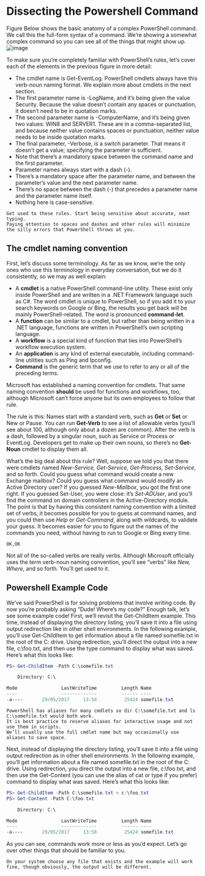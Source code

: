 # Dissecting the Powershell Command 
Figure Below shows the basic anatomy of a complex PowerShell command. We call this the full-form syntax of a command. 
We’re showing a somewhat complex command so you can see all of the things that might show up.
![image](https://user-images.githubusercontent.com/47218880/61657966-e7257700-ac89-11e9-92df-afed7148dc2c.png)

To make sure you’re completely familiar with PowerShell’s rules, 
let’s cover each of the elements in the previous figure in more detail:

- The cmdlet name is Get-EventLog. PowerShell cmdlets always have this verb-noun naming format. We explain more about cmdlets in the next section.
- The first parameter name is -LogName, and it’s being given the value Security. Because the value doesn’t contain any spaces or punctuation, it doesn’t need to be in quotation marks.
- The second parameter name is -ComputerName, and it’s being given two values: WIN8 and SERVER1. These are in a comma-separated list, and because neither value contains spaces or punctuation, neither value needs to be inside quotation marks.
- The final parameter, -Verbose, is a switch parameter. That means it doesn’t get a value; specifying the parameter is sufficient.
- Note that there’s a mandatory space between the command name and the first parameter.
- Parameter names always start with a dash (-).
- There’s a mandatory space after the parameter name, and between the parameter’s value and the next parameter name.
- There’s no space between the dash (-) that precedes a parameter name and the parameter name itself.
- Nothing here is case-sensitive.

```
Get used to these rules. Start being sensitive about accurate, neat typing. 
Paying attention to spaces and dashes and other rules will minimize 
the silly errors that PowerShell throws at you.

```
 
## The cmdlet naming convention

First, let’s discuss some terminology. As far as we know, we’re the only ones who use this terminology in everyday conversation, but we do it consistently, so we may as well explain:

- A **cmdlet** is a native PowerShell command-line utility. These exist only inside PowerShell and are written in a .NET Framework language such as C#. The word cmdlet is unique to PowerShell, so if you add it to your search keywords on Google or Bing, the results you get back will be mainly PowerShell-related. The word is pronounced **command-let**.
- A **function** can be similar to a cmdlet, but rather than being written in a .NET language, functions are written in PowerShell’s own scripting language.
- A **workflow** is a special kind of function that ties into PowerShell’s workflow execution system.
- An **application** is any kind of external executable, including command-line utilities such as Ping and Ipconfig.
- **Command** is the generic term that we use to refer to any or all of the preceding terms.

Microsoft has established a naming convention for cmdlets. That same naming convention **should** be used for functions and workflows, too, although Microsoft can’t force anyone but its own employees to follow that rule.

The rule is this: Names start with a standard verb, such as **Get** or **Set** or New or Pause. You can run **Get-Verb** to see a list of allowable verbs (you’ll see about 100, although only about a dozen are common). After the verb is a dash, followed by a singular noun, such as Service or Process or EventLog. Developers get to make up their own nouns, so there’s no **Get-Noun** cmdlet to display them all.

What’s the big deal about this rule? Well, suppose we told you that there were cmdlets named *New-Service, Get-Service, Get-Process, Set-Service*, and so forth. Could you guess what command would create a new Exchange mailbox? Could you guess what command would modify an Active Directory user? If you guessed *New-Mailbox*, you got the first one right. If you guessed Set-User, you were close: it’s *Set-ADUser*, and you’ll find the command on domain controllers in the Active-Directory module. The point is that by having this consistent naming convention with a limited set of verbs, it becomes possible for you to guess at command names, and you could then use *Help* or *Get-Command*, along with wildcards, to validate your guess. It becomes easier for you to figure out the names of the commands you need, without having to run to Google or Bing every time.

```
OK,OK
```
Not all of the so-called verbs are really verbs. Although Microsoft officially uses the term verb-noun naming convention, you’ll see “verbs” like *New, Where*, and so forth. You’ll get used to it.

## Powershell Example Code

We’ve said PowerShell is for solving problems that involve writing code. By now you’re probably asking “Dude! Where’s my code?” Enough talk, let’s see some example code! First, we’ll revisit the Get-ChildItem example. This time, instead of displaying the directory listing, you’ll save it into a file using output redirection like in other shell environments. In the following example, you’ll use Get-ChildItem to get information about a file named somefile.txt in the root of the C: drive. Using redirection, you’ll direct the output into a new file, c:\foo.txt, and then use the type command to display what was saved. Here’s what this looks like:


```powershell
PS> Get-ChildItem -Path C:\somefile.txt

    Directory: C:\

Mode                LastWriteTime         Length Name
----                -------------         ------ ----
-a----       29/05/2017     13:58          25424 somefile.txt
```
```
PowerShell has aliases for many cmdlets so dir C:\somefile.txt and ls C:\somefile.txt would both work. 
It is best practice to reserve aliases for interactive usage and not use them in scripts.
We’ll usually use the full cmdlet name but may occasionally use aliases to save space.
```
Next, instead of displaying the directory listing, you’ll save it into a file using output redirection as in other shell environments. In the following example, you’ll get information about a file named somefile.txt in the root of the C: drive. Using redirection, you direct the output into a new file, c:\foo.txt, and then use the Get-Content (you can use the alias of cat or type if you prefer) command to display what was saved. Here’s what this looks like:

```powershell
PS> Get-ChildItem -Path C:\somefile.txt > c:\foo.txt
PS> Get-Content -Path C:\foo.txt

    Directory: C:\

Mode                LastWriteTime         Length Name
----                -------------         ------ ----
-a----       29/05/2017     13:58          25424 somefile.txt
```
As you can see, commands work more or less as you’d expect. Let’s go over other things that should be familiar to you.

```
On your system choose any file that exists and the example will work fine, though obviously, the output will be different.
```




